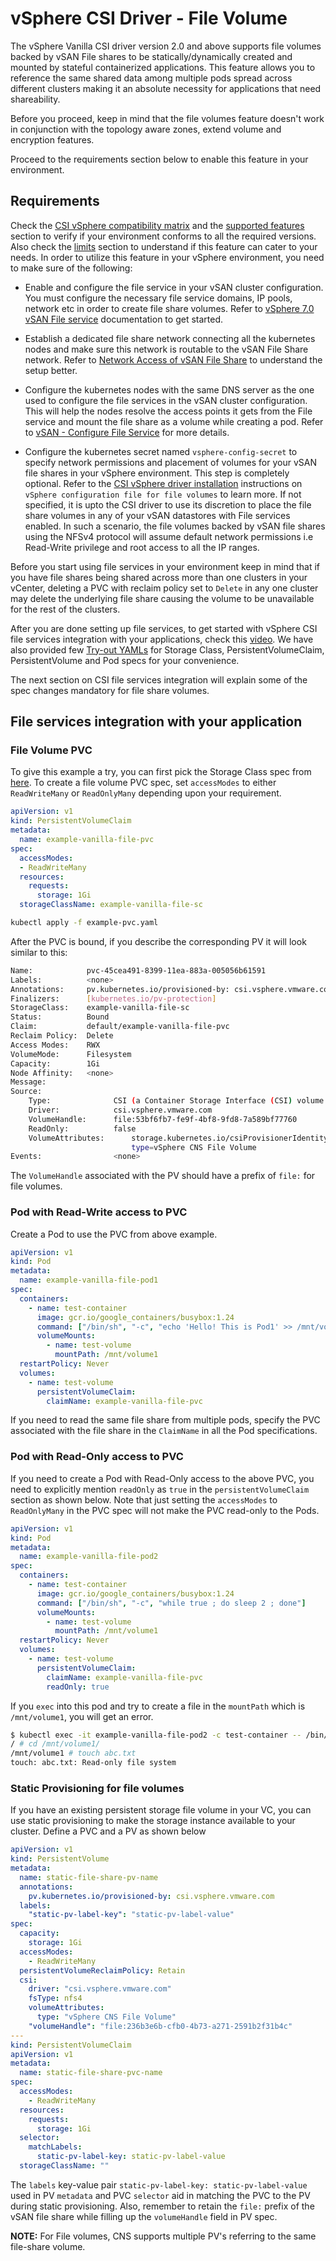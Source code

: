 # vSphere CSI Driver - File Volume

The vSphere Vanilla CSI driver version 2.0 and above supports file volumes backed by vSAN File shares to be statically/dynamically created and mounted by stateful containerized applications. This feature allows you to reference the same shared data among multiple pods spread across different clusters making it an absolute necessity for applications that need shareability.

Before you proceed, keep in mind that the file volumes feature doesn't work in conjunction with the topology aware zones, extend volume and encryption features.

Proceed to the requirements section below to enable this feature in your environment.

## Requirements

Check the [CSI vSphere compatibility matrix](../compatiblity_matrix.md) and the [supported features](../supported_features_matrix.md) section to verify if your environment conforms to all the required versions. Also check the [limits](../limits.md) section to understand if this feature can cater to your needs.
In order to utilize this feature in your vSphere environment, you need to make sure of the following:

- Enable and configure the file service in your vSAN cluster configuration. You must configure the necessary file service domains, IP pools, network etc in order to create file share volumes. Refer to [vSphere 7.0 vSAN File service](https://docs.vmware.com/en/VMware-vSphere/7.0/com.vmware.vsphere.vsan.doc/GUID-82565B82-C911-42F7-85B1-E9EF973EE90C.html) documentation to get started.

- Establish a dedicated file share network connecting all the kubernetes nodes and make sure this network is routable to the vSAN File Share network.  Refer to [Network Access of vSAN File Share](https://docs.vmware.com/en/VMware-vSphere/7.0/com.vmware.vsphere.storage.doc/GUID-EFC00FFF-E720-44F1-B229-4C13687E6B85.html) to understand the setup better.

- Configure the kubernetes nodes with the same DNS server as the one used to configure the file services in the vSAN cluster configuration. This will help the nodes resolve the access points it gets from the File service and mount the file share as a volume while creating a pod. Refer to [vSAN - Configure File Service](https://docs.vmware.com/en/VMware-vSphere/7.0/com.vmware.vsphere.vsan.doc/GUID-CA9CF043-9434-454E-86E7-DCA9AD9B0C09.html) for more details.

- Configure the kubernetes secret named `vsphere-config-secret` to specify network permissions and placement of volumes for your vSAN file shares in your vSphere environment. This step is completely optional. Refer to the [CSI vSphere driver installation](../driver-deployment/installation.md) instructions on `vSphere configuration file for file volumes` to learn more. If not specified, it is upto the CSI driver to use its discretion to place the file share volumes in any of your vSAN datastores with File services enabled. In such a scenario, the file volumes backed by vSAN file shares using the NFSv4 protocol will assume default network permissions i.e Read-Write privilege and root access to all the IP ranges.

Before you start using file services in your environment keep in mind that if you have file shares being shared across more than one clusters in your vCenter, deleting a PVC with reclaim policy set to `Delete` in any one cluster may delete the underlying file share causing the volume to be unavailable for the rest of the clusters.

After you are done setting up file services, to get started with vSphere CSI file services integration with your applications, check this [video](https://youtu.be/GUtG-4urGFA). We have also provided few [Try-out YAMLs](https://github.com/kubernetes-sigs/vsphere-csi-driver/tree/master/example/vanilla-k8s-file-driver) for Storage Class, PersistentVolumeClaim, PersistentVolume and Pod specs for your convenience.

The next section on CSI file services integration will explain some of the spec changes mandatory for file share volumes.

## File services integration with your application

### File Volume PVC

To give this example a try, you can first pick the Storage Class spec from [here](https://github.com/kubernetes-sigs/vsphere-csi-driver/blob/master/example/vanilla-k8s-file-driver/example-sc.yaml). To create a file volume PVC spec, set `accessModes` to either `ReadWriteMany` or `ReadOnlyMany` depending upon your requirement.

```yaml
apiVersion: v1
kind: PersistentVolumeClaim
metadata:
  name: example-vanilla-file-pvc
spec:
  accessModes:
  - ReadWriteMany
  resources:
    requests:
      storage: 1Gi
  storageClassName: example-vanilla-file-sc
 ```

```bash
kubectl apply -f example-pvc.yaml
```

After the PVC is bound, if you describe the corresponding PV it will look similar to this:

```bash
Name:            pvc-45cea491-8399-11ea-883a-005056b61591
Labels:          <none>
Annotations:     pv.kubernetes.io/provisioned-by: csi.vsphere.vmware.com
Finalizers:      [kubernetes.io/pv-protection]
StorageClass:    example-vanilla-file-sc
Status:          Bound
Claim:           default/example-vanilla-file-pvc
Reclaim Policy:  Delete
Access Modes:    RWX
VolumeMode:      Filesystem
Capacity:        1Gi
Node Affinity:   <none>
Message:
Source:
    Type:              CSI (a Container Storage Interface (CSI) volume source)
    Driver:            csi.vsphere.vmware.com
    VolumeHandle:      file:53bf6fb7-fe9f-4bf8-9fd8-7a589bf77760
    ReadOnly:          false
    VolumeAttributes:      storage.kubernetes.io/csiProvisionerIdentity=1587430348006-8081-csi.vsphere.vmware.com
                           type=vSphere CNS File Volume
Events:                <none>
```

The `VolumeHandle` associated with the PV should have a prefix of `file:` for file volumes.

### Pod with Read-Write access to PVC

Create a Pod to use the PVC from above example.

```yaml
apiVersion: v1
kind: Pod
metadata:
  name: example-vanilla-file-pod1
spec:
  containers:
    - name: test-container
      image: gcr.io/google_containers/busybox:1.24
      command: ["/bin/sh", "-c", "echo 'Hello! This is Pod1' >> /mnt/volume1/index.html && while true ; do sleep 2 ; done"]
      volumeMounts:
        - name: test-volume
          mountPath: /mnt/volume1
  restartPolicy: Never
  volumes:
    - name: test-volume
      persistentVolumeClaim:
        claimName: example-vanilla-file-pvc
```

If you need to read the same file share from multiple pods, specify the PVC associated with the file share in the `ClaimName` in all the Pod specifications.

### Pod with Read-Only access to PVC

If you need to create a Pod with Read-Only access to the above PVC, you need to explicitly mention `readOnly` as `true` in the `persistentVolumeClaim` section as shown below. Note that just setting the `accessModes` to `ReadOnlyMany` in the PVC spec will not make the PVC read-only to the Pods.

```yaml
apiVersion: v1
kind: Pod
metadata:
  name: example-vanilla-file-pod2
spec:
  containers:
    - name: test-container
      image: gcr.io/google_containers/busybox:1.24
      command: ["/bin/sh", "-c", "while true ; do sleep 2 ; done"]
      volumeMounts:
        - name: test-volume
          mountPath: /mnt/volume1
  restartPolicy: Never
  volumes:
    - name: test-volume
      persistentVolumeClaim:
        claimName: example-vanilla-file-pvc
        readOnly: true
```

If you `exec` into this pod and try to create a file in the `mountPath` which is `/mnt/volume1`, you will get an error.

```bash
$ kubectl exec -it example-vanilla-file-pod2 -c test-container -- /bin/sh
/ # cd /mnt/volume1/
/mnt/volume1 # touch abc.txt
touch: abc.txt: Read-only file system
```

### Static Provisioning for file volumes

If you have an existing persistent storage file volume in your VC, you can use static provisioning to make the storage instance available to your cluster.
Define a PVC and a PV as shown below

```yaml
apiVersion: v1
kind: PersistentVolume
metadata:
  name: static-file-share-pv-name
  annotations:
    pv.kubernetes.io/provisioned-by: csi.vsphere.vmware.com
  labels:
    "static-pv-label-key": "static-pv-label-value"
spec:
  capacity:
    storage: 1Gi
  accessModes:
    - ReadWriteMany
  persistentVolumeReclaimPolicy: Retain
  csi:
    driver: "csi.vsphere.vmware.com"
    fsType: nfs4
    volumeAttributes:
      type: "vSphere CNS File Volume"
    "volumeHandle": "file:236b3e6b-cfb0-4b73-a271-2591b2f31b4c"
---
kind: PersistentVolumeClaim
apiVersion: v1
metadata:
  name: static-file-share-pvc-name
spec:
  accessModes:
    - ReadWriteMany
  resources:
    requests:
      storage: 1Gi
  selector:
    matchLabels:
      static-pv-label-key: static-pv-label-value
  storageClassName: ""
```

The `labels` key-value pair `static-pv-label-key: static-pv-label-value` used in PV `metadata` and PVC `selector` aid in matching the PVC to the PV during static provisioning. Also, remember to retain the `file:` prefix of the vSAN file share while filling up the `volumeHandle` field in PV spec.

**NOTE:** For File volumes, CNS supports multiple PV's referring to the same file-share volume.
